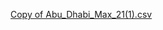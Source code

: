 [Copy of Abu_Dhabi_Max_21(1).csv](https://github.com/user-attachments/files/16375532/Copy.of.Abu_Dhabi_Max_21.1.csv)

